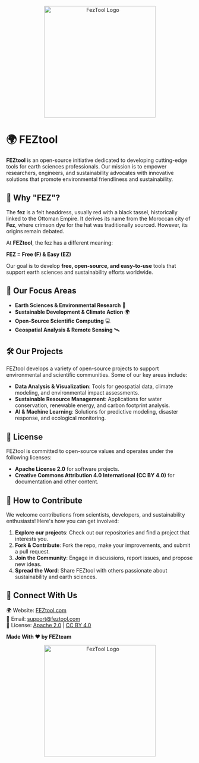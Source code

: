 <p align="center">
  <img src="https://github.com/user-attachments/assets/5f4902cd-c5a8-4d1d-b030-1faea1f42440" alt="FezTool Logo" width="300">
</p>

# 🌍 FEZtool  

**FEZtool** is an open-source initiative dedicated to developing cutting-edge tools for earth sciences professionals. Our mission is to empower researchers, engineers, and sustainability advocates with innovative solutions that promote environmental friendliness and sustainability.  

## 🎩 Why "FEZ"?  

The **fez** is a felt headdress, usually red with a black tassel, historically linked to the Ottoman Empire. It derives its name from the Moroccan city of **Fez**, where crimson dye for the hat was traditionally sourced. However, its origins remain debated.  

At **FEZtool**, the fez has a different meaning:  

**FEZ = Free (F) & Easy (EZ)**  

Our goal is to develop **free, open-source, and easy-to-use** tools that support earth sciences and sustainability efforts worldwide.  

## 🔬 Our Focus Areas  

- **Earth Sciences & Environmental Research** 🌱  
- **Sustainable Development & Climate Action** 🌍  
- **Open-Source Scientific Computing** 💻  
- **Geospatial Analysis & Remote Sensing** 🛰️  

## 🛠️ Our Projects  

FEZtool develops a variety of open-source projects to support environmental and scientific communities. Some of our key areas include:  

- **Data Analysis & Visualization**: Tools for geospatial data, climate modeling, and environmental impact assessments.  
- **Sustainable Resource Management**: Applications for water conservation, renewable energy, and carbon footprint analysis.  
- **AI & Machine Learning**: Solutions for predictive modeling, disaster response, and ecological monitoring.  

## 📜 License  

FEZtool is committed to open-source values and operates under the following licenses:  

- **Apache License 2.0** for software projects.  
- **Creative Commons Attribution 4.0 International (CC BY 4.0)** for documentation and other content.  

## 🤝 How to Contribute  

We welcome contributions from scientists, developers, and sustainability enthusiasts! Here's how you can get involved:  

1. **Explore our projects**: Check out our repositories and find a project that interests you.  
2. **Fork & Contribute**: Fork the repo, make your improvements, and submit a pull request.  
3. **Join the Community**: Engage in discussions, report issues, and propose new ideas.  
4. **Spread the Word**: Share FEZtool with others passionate about sustainability and earth sciences.  

## 📢 Connect With Us  

🌍 Website: [FEZtool.com](https://feztool.com/)  
📧 Email: support@feztool.com  
📜 License: [Apache 2.0](https://www.apache.org/licenses/LICENSE-2.0) | [CC BY 4.0](https://creativecommons.org/licenses/by/4.0/)  

**Made With ❤️ by FEZteam**  

<p align="center">
  <img src="https://github.com/user-attachments/assets/06ea138c-2cd1-4ced-a48a-27d0d2f18023" alt="FezTool Logo" width="300">
</p>

